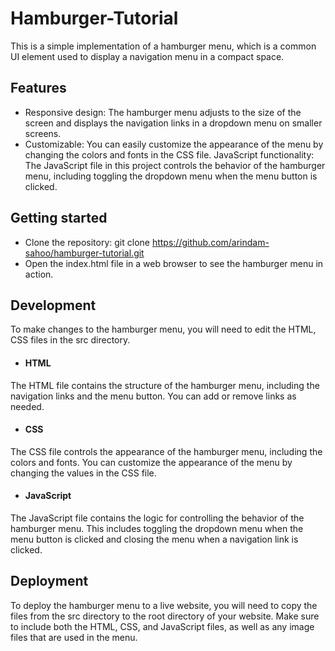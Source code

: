 # Hamburger-Tutorial
This is a simple implementation of a hamburger menu, which is a common UI element used to display a navigation menu in a compact space.

## Features
- Responsive design: The hamburger menu adjusts to the size of the screen and displays the navigation links in a dropdown menu on smaller screens.
- Customizable: You can easily customize the appearance of the menu by changing the colors and fonts in the CSS file.
JavaScript functionality: The JavaScript file in this project controls the behavior of the hamburger menu, including toggling the dropdown menu when the menu button is clicked.

## Getting started
- Clone the repository: git clone https://github.com/arindam-sahoo/hamburger-tutorial.git
- Open the index.html file in a web browser to see the hamburger menu in action.

## Development
To make changes to the hamburger menu, you will need to edit the HTML, CSS files in the src directory.

- #### HTML
The HTML file contains the structure of the hamburger menu, including the navigation links and the menu button. You can add or remove links as needed.

- #### CSS
The CSS file controls the appearance of the hamburger menu, including the colors and fonts. You can customize the appearance of the menu by changing the values in the CSS file.

- #### JavaScript
The JavaScript file contains the logic for controlling the behavior of the hamburger menu. This includes toggling the dropdown menu when the menu button is clicked and closing the menu when a navigation link is clicked.

## Deployment
To deploy the hamburger menu to a live website, you will need to copy the files from the src directory to the root directory of your website. Make sure to include both the HTML, CSS, and JavaScript files, as well as any image files that are used in the menu.